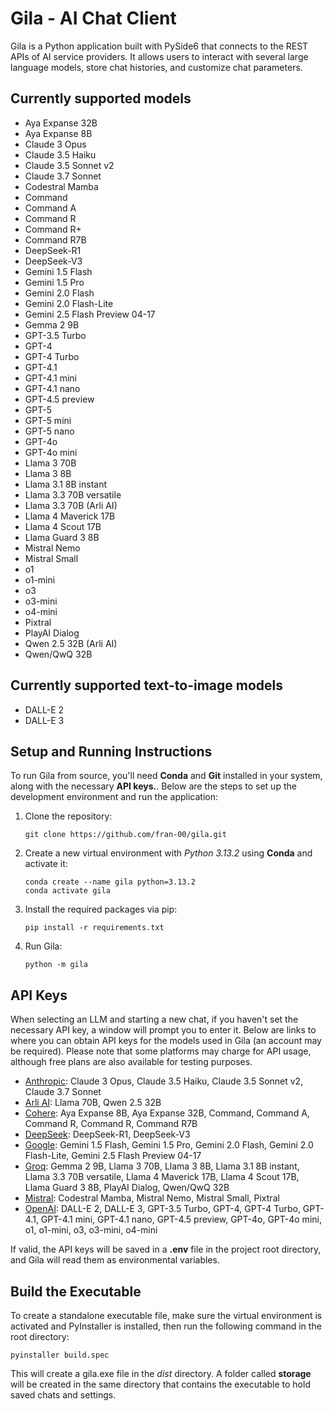 # Gila - AI Chat Client

Gila is a Python application built with PySide6 that connects to the REST APIs of AI service providers. It allows users to interact with several large language models, store chat histories, and customize chat parameters.

## Currently supported models

- Aya Expanse 32B
- Aya Expanse 8B
- Claude 3 Opus
- Claude 3.5 Haiku
- Claude 3.5 Sonnet v2
- Claude 3.7 Sonnet
- Codestral Mamba
- Command
- Command A
- Command R
- Command R+
- Command R7B
- DeepSeek-R1
- DeepSeek-V3
- Gemini 1.5 Flash
- Gemini 1.5 Pro
- Gemini 2.0 Flash
- Gemini 2.0 Flash-Lite
- Gemini 2.5 Flash Preview 04-17
- Gemma 2 9B
- GPT-3.5 Turbo
- GPT-4
- GPT-4 Turbo
- GPT-4.1
- GPT-4.1 mini
- GPT-4.1 nano
- GPT-4.5 preview
- GPT-5
- GPT-5 mini
- GPT-5 nano
- GPT-4o
- GPT-4o mini
- Llama 3 70B
- Llama 3 8B
- Llama 3.1 8B instant
- Llama 3.3 70B versatile
- Llama 3.3 70B (Arli AI)
- Llama 4 Maverick 17B
- Llama 4 Scout 17B
- Llama Guard 3 8B
- Mistral Nemo
- Mistral Small
- o1
- o1-mini
- o3
- o3-mini
- o4-mini
- Pixtral
- PlayAI Dialog
- Qwen 2.5 32B (Arli AI)
- Qwen/QwQ 32B

## Currently supported text-to-image models

- DALL-E 2
- DALL-E 3

## Setup and Running Instructions

To run Gila from source, you'll need **Conda** and **Git** installed in your system, along with the necessary **API keys.**. Below are the steps to set up the development environment and run the application:

1. Clone the repository:

    ```shell
    git clone https://github.com/fran-00/gila.git
    ```

2. Create a new virtual environment with *Python 3.13.2* using **Conda** and activate it:

    ```shell
    conda create --name gila python=3.13.2
    conda activate gila
    ```

3. Install the required packages via pip:

    ```shell
    pip install -r requirements.txt
    ```

4. Run Gila:

    ```shell
    python -m gila
    ```

## API Keys

When selecting an LLM and starting a new chat, if you haven't set the necessary API key, a window will prompt you to enter it. Below are links to where you can obtain API keys for the models used in Gila (an account may be required). Please note that some platforms may charge for API usage, although free plans are also available for testing purposes.

- [Anthropic](https://console.anthropic.com/settings/keys): Claude 3 Opus, Claude 3.5 Haiku, Claude 3.5 Sonnet v2, Claude 3.7 Sonnet
- [Arli AI](https://www.arliai.com/account): Llama 70B, Qwen 2.5 32B
- [Cohere](https://dashboard.cohere.com/api-keys): Aya Expanse 8B, Aya Expanse 32B, Command, Command A, Command R, Command R, Command R7B
- [DeepSeek](https://platform.deepseek.com/api_keys): DeepSeek-R1, DeepSeek-V3
- [Google](https://aistudio.google.com/app/apikey): Gemini 1.5 Flash, Gemini 1.5 Pro, Gemini 2.0 Flash, Gemini 2.0 Flash-Lite, Gemini 2.5 Flash Preview 04-17
- [Groq](https://console.groq.com/home): Gemma 2 9B, Llama 3 70B, Llama 3 8B, Llama 3.1 8B instant, Llama 3.3 70B versatile, Llama 4 Maverick 17B, Llama 4 Scout 17B, Llama Guard 3 8B, PlayAI Dialog, Qwen/QwQ 32B
- [Mistral](https://console.mistral.ai/api-keys): Codestral Mamba, Mistral Nemo, Mistral Small, Pixtral
- [OpenAI](https://platform.openai.com/settings/organization/general): DALL-E 2, DALL-E 3, GPT-3.5 Turbo, GPT-4, GPT-4 Turbo, GPT-4.1, GPT-4.1 mini, GPT-4.1 nano, GPT-4.5 preview, GPT-4o, GPT-4o mini, o1, o1-mini, o3, o3-mini, o4-mini

If valid, the API keys will be saved in a **.env** file in the project root directory, and Gila will read them as environmental variables.

## Build the Executable

To create a standalone executable file, make sure the virtual environment is activated and PyInstaller is installed, then run the following command in the root directory:

```shell
pyinstaller build.spec
```

This will create a gila.exe file in the *dist* directory. A folder called **storage** will be created in the same directory that contains the executable to hold saved chats and settings.
